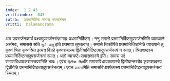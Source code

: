 ```yaml
---
index:  1.2.43
vrittiindex:  645
sutra:  प्रथमानिर्दिष्टं समास उपसर्जनम्
vritti:  balamanorama 
---
```


अत्र उपसर्जनकार्यं वक्ष्यन्नुपसर्जनसंज्ञामाह-प्रथमानिर्दिष्टम्। ननु समासे प्रतमानिर्दिष्टमुपसर्जनमिति व्याख्याने असंभवः, समाससे सति `सुपो धातु` इति प्रथमाया लुप्तत्वात्। समासे चिकीर्षिते प्रथमानिर्धिष्टमिति व्याख्याने तु कृष्णं श्रितः कृष्णश्रित इत्यत्र विग्रहे कृष्णशब्दस्य द्वितीयानिर्दिष्टत्वादुपसर्जनत्वं न स्यात्। श्रितशब्दस्य प्रथमानिर्दिष्टत्वादुपसर्जनत्वं स्यात्। अतो व्याचष्टे-समासशास्त्रै इति। समास पदं समासविधायकशास्त्रपरमिति भावः। एवंच `द्वितीया श्रिते`ति समासविधायकशास्त्रे द्वितीयान्तस्यैव कृष्णशब्दस्य द्वितीयेति प्रथमानिर्दिष्टत्वादुपसर्जनत्वम्। एवंच `अव्यय`मिति समासविधावपेत्यस्य प्रथमानिर्दिष्टत्वादुपसर्जनत्वं स्थितम्।

